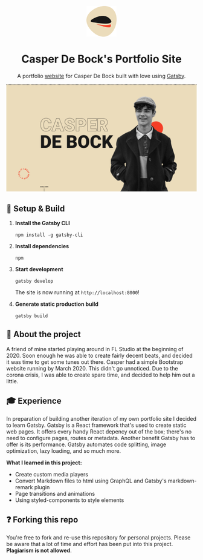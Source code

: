 <p align="center">
  <a href="https://www.casper.ga">
    <img alt="Casper De Bock" src="https://github.com/GillesDP/CasperDeBock/blob/master/src/images/logo.png" width="80" />
  </a>
</p>
<h1 align="center">
  Casper De Bock's Portfolio Site
</h1>
<p align="center">
A portfolio <a href="https://www.casper.ga">website</a> for Casper De Bock built with love using <a href="https://www.gatsbyjs.org/">Gatsby</a>.
</p>

![Preview](https://github.com/GillesDP/CasperDeBock/blob/master/src/images/preview.png)

## 🔌 Setup & Build
1.  **Install the Gatsby CLI**
    ```shell
    npm install -g gatsby-cli
    ```

1.  **Install dependencies**
    ```shell
    npm
    ```

1.  **Start development**
    ```shell
    gatsby develop
    ```
    The site is now running at `http://localhost:8000`!

1.  **Generate static production build**
    ```shell
    gatsby build
    ```

## 👀 About the project
A friend of mine started playing around in FL Studio at the beginning of 2020. Soon enough he was able to create fairly decent beats, and decided it was time to get some tunes out there. Casper had a simple Bootstrap website running by March 2020. This didn't go unnoticed. Due to the corona crisis, I was able to create spare time, and decided to help him out a little.

## 🎓 Experience
In preparation of building another iteration of my own portfolio site I decided to learn Gatsby. Gatsby is a React framework that's used to create static web pages. It offers every handy React depency out of the box; there's no need to configure pages, routes or metadata. Another benefit Gatsby has to offer is its performance. Gatsby automates code splitting, image optimization, lazy loading, and so much more.

**What I learned in this project:**
* Create custom media players
* Convert Markdown files to html using GraphQL and Gatsby's markdown-remark plugin
* Page transitions and animations
* Using styled-components to style elements

## ❓ Forking this repo
You're free to fork and re-use this repository for personal projects. Please be aware that a lot of time and effort has been put into this project. **Plagiarism is not allowed**.